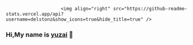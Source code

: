                         <img align="right" src="https://github-readme-stats.vercel.app/api?username=delstonz&show_icons=true&hide_title=true" />


### Hi,My name is [yuzai](https://yuzai.xyz/) 👋
